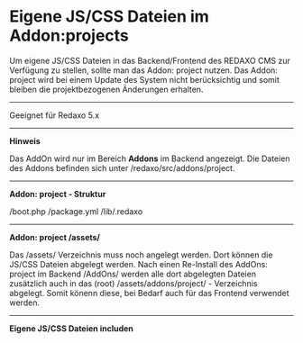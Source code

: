 # Eigene JS/CSS Dateien im Addon:projects

Um eigene JS/CSS Dateien in das Backend/Frontend des REDAXO CMS zur Verfügung zu stellen, sollte man das Addon: project nutzen. Das Addon: project wird bei einem Update des System nicht berücksichtig und somit bleiben die projektbezogenen Änderungen erhalten.

----------
Geeignet für Redaxo 5.x

----------

**Hinweis**

Das AddOn wird nur im Bereich **Addons** im Backend angezeigt. Die Dateien des Addons befinden sich unter
/redaxo/src/addons/project.

----------

**Addon: project - Struktur**

/boot.php
/package.yml
/lib/.redaxo
    
----------

**Addon: project /assets/**

Das /assets/ Verzeichnis muss noch angelegt werden. Dort können die JS/CSS Dateien abgelegt werden. Nach einen Re-Install des AddOns: project im Backend /AddOns/ werden alle dort abgelegten Dateien zusätzlich auch in das (root) /assets/addons/project/ - Verzeichnis abgelegt. Somit könenn diese, bei Bedarf auch für das Frontend verwendet werden.

----------

**Eigene JS/CSS Dateien includen**

<?php
echo 'foo';

?>

